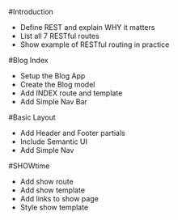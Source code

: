 #Introduction 
* Define REST and explain WHY it matters
* List all 7 RESTful routes
* Show example of RESTful routing in practice

#Blog Index
* Setup the Blog App
* Create the Blog model
* Add INDEX route and template
* Add Simple Nav Bar 

#Basic Layout
* Add Header and Footer partials
* Include Semantic UI
* Add Simple Nav

#SHOWtime
* Add show route
* Add show template
* Add links to show page
* Style show template